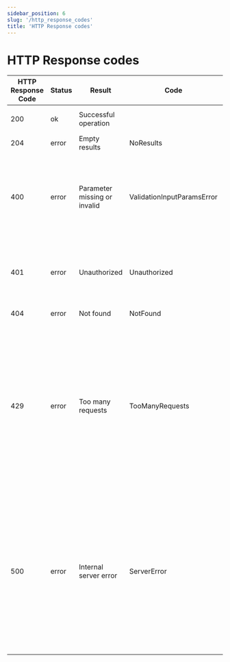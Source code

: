```yaml
---
sidebar_position: 6
slug: '/http_response_codes'
title: 'HTTP Response codes'
---
```


# HTTP Response codes

| HTTP Response Code | Status | Result                       | Code                       | Description                                                                                                                                                                      |
|--------------------|--------|------------------------------|----------------------------|----------------------------------------------------------------------------------------------------------------------------------------------------------------------------------|
| 200                | ok     | Successful operation         |                            | Everything worked as expected.                                                                                                                                                   |
| 204                | error  | Empty results                | NoResults                  | No content available.                                                                                                                                                            |
| 400                | error  | Parameter missing or invalid | ValidationInputParamsError | This error code is returned when the API request is malformed or contains invalid parameters.                                                                                    |
| 401                | error  | Unauthorized                 | Unauthorized               | This error code is returned when the API key is invalid or missing.                                                                                                              |
| 404                | error  | Not found                    | NotFound                   | Entry not found.                                                                                                                                                                 |
| 429                | error  | Too many requests            | TooManyRequests            | The emergence of this error code indicates surpassing the rate limit allocated for your plan. You must wait for the rate limit to reset before initiating additional requests.   |
| 500                | error  | Internal server error        | ServerError                | The appearance of this error code signifies an unforeseen server error. Typically, this is a transient problem, so it's advisable to attempt your request again at a later time. |
